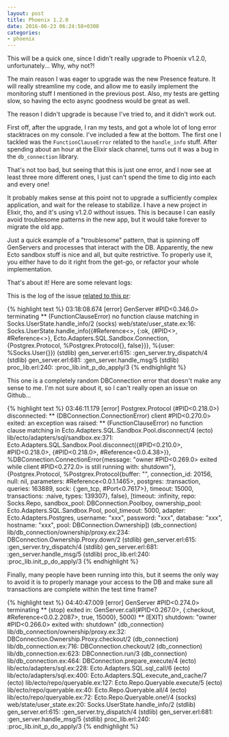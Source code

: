 ```yaml
---
layout: post
title: Phoenix 1.2.0
date: 2016-06-23 06:24:58+0300
categories: 
- phoenix
---
```


This will be a quick one, since I didn't really upgrade to Phoenix v1.2.0, unfortunately... Why, why not?!

The main reason I was eager to upgrade was the new Presence feature. It will really streamline my code, and allow me to easily implement the monitoring stuff I mentioned in the previous post. Also, my tests are getting slow, so having the ecto async goodness would be great as well.

The reason I didn't upgrade is because I've tried to, and it didn't work out.

First off, after the upgrade, I ran my tests, and got a whole lot of long error stacktraces on my console. I've included a few at the bottom. The first one I tackled was the `FunctionClauseError` related to the `handle_info` stuff. After spending about an hour at the Elixir slack channel, turns out it was a bug in the `db_connection` library.

That's not too bad, but seeing that this is just one error, and I now see at least three more different ones, I just can't spend the time to dig into each and every one!

It probably makes sense at this point not to upgrade a sufficiently complex application, and wait for the release to stabilize. I have a new project in Elixir, tho, and it's using v1.2.0 without issues. This is because I can easily avoid troublesome patterns in the new app, but it would take forever to migrate the old app.

Just a quick example of a "troublesome" pattern, that is spinning off GenServers and processes that interact with the DB. Apparently, the new Ecto sandbox stuff is nice and all, but quite restrictive. To properly use it, you either have to do it right from the get-go, or refactor your whole implementation.

That's about it! Here are some relevant logs:

This is the log of the issue [related to this pr][db-connection-bug]:

{% highlight text %}
03:18:08.674 [error] GenServer #PID<0.346.0> terminating
** (FunctionClauseError) no function clause matching in Socks.UserState.handle_info/2
    (socks) web/state/user_state.ex:16: Socks.UserState.handle_info({#Reference<>, {:ok, {#PID<>, #Reference<>}, Ecto.Adapters.SQL.Sandbox.Connection, {Postgrex.Protocol, %Postgrex.Protocol{}, false}}}, %{user: %Socks.User{}})
    (stdlib) gen_server.erl:615: :gen_server.try_dispatch/4
    (stdlib) gen_server.erl:681: :gen_server.handle_msg/5
    (stdlib) proc_lib.erl:240: :proc_lib.init_p_do_apply/3
{% endhighlight %}

This one is a completely random DBConnection error that doesn't make any sense to me. I'm not sure about it, so I can't really open an issue on Github...

{% highlight text %}
03:46:11.179 [error] Postgrex.Protocol (#PID<0.218.0>) disconnected: ** (DBConnection.ConnectionError) client #PID<0.270.0> exited: an exception was raised:
    ** (FunctionClauseError) no function clause matching in Ecto.Adapters.SQL.Sandbox.Pool.disconnect/4
        (ecto) lib/ecto/adapters/sql/sandbox.ex:371: Ecto.Adapters.SQL.Sandbox.Pool.disconnect({#PID<0.210.0>, #PID<0.218.0>, {#PID<0.218.0>, #Reference<0.0.4.38>}}, %DBConnection.ConnectionError{message: "owner #PID<0.269.0> exited while client #PID<0.272.0> is still running with: shutdown"}, {Postgrex.Protocol, %Postgrex.Protocol{buffer: "", connection_id: 20156, null: nil, parameters: #Reference<0.0.1.1465>, postgres: :transaction, queries: 163889, sock: {:gen_tcp, #Port<0.7617>}, timeout: 15000, transactions: :naive, types: 139307}, false}, [timeout: :infinity, repo: Socks.Repo, sandbox_pool: DBConnection.Poolboy, ownership_pool: Ecto.Adapters.SQL.Sandbox.Pool, pool_timeout: 5000, adapter: Ecto.Adapters.Postgres, username: "xxx", password: "xxx", database: "xxx", hostname: "xxx", pool: DBConnection.Ownership])
        (db_connection) lib/db_connection/ownership/proxy.ex:234: DBConnection.Ownership.Proxy.down/2
        (stdlib) gen_server.erl:615: :gen_server.try_dispatch/4
        (stdlib) gen_server.erl:681: :gen_server.handle_msg/5
        (stdlib) proc_lib.erl:240: :proc_lib.init_p_do_apply/3
{% endhighlight %}

Finally, many people have been running into this, but it seems the only way to avoid it is to properly manage your access to the DB and make sure all transactions are complete within the test time frame?

{% highlight text %}
04:40:47.009 [error] GenServer #PID<0.274.0> terminating
** (stop) exited in: GenServer.call(#PID<0.267.0>, {:checkout, #Reference<0.0.2.2087>, true, 15000}, 5000)
    ** (EXIT) shutdown: "owner #PID<0.266.0> exited with: shutdown"
    (db_connection) lib/db_connection/ownership/proxy.ex:32: DBConnection.Ownership.Proxy.checkout/2
    (db_connection) lib/db_connection.ex:716: DBConnection.checkout/2
    (db_connection) lib/db_connection.ex:623: DBConnection.run/3
    (db_connection) lib/db_connection.ex:464: DBConnection.prepare_execute/4
    (ecto) lib/ecto/adapters/sql.ex:228: Ecto.Adapters.SQL.sql_call/6
    (ecto) lib/ecto/adapters/sql.ex:400: Ecto.Adapters.SQL.execute_and_cache/7
    (ecto) lib/ecto/repo/queryable.ex:127: Ecto.Repo.Queryable.execute/5
    (ecto) lib/ecto/repo/queryable.ex:40: Ecto.Repo.Queryable.all/4
    (ecto) lib/ecto/repo/queryable.ex:72: Ecto.Repo.Queryable.one!/4
    (socks) web/state/user_state.ex:20: Socks.UserState.handle_info/2
    (stdlib) gen_server.erl:615: :gen_server.try_dispatch/4
    (stdlib) gen_server.erl:681: :gen_server.handle_msg/5
    (stdlib) proc_lib.erl:240: :proc_lib.init_p_do_apply/3
{% endhighlight %}


[db-connection-bug]: https://github.com/elixir-ecto/db_connection/pull/47
